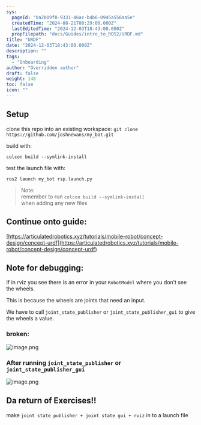 ```yaml
---
sys:
  pageId: "0a2b09f8-9331-46ac-b4b6-0945a556aa5e"
  createdTime: "2024-08-21T00:29:00.000Z"
  lastEditedTime: "2024-12-03T18:43:00.000Z"
  propFilepath: "docs/Guides/intro_to_ROS2/URDF.md"
title: "URDF"
date: "2024-12-03T18:43:00.000Z"
description: ""
tags:
  - "Onboarding"
author: "Overridden author"
draft: false
weight: 148
toc: false
icon: ""
---
```


## Setup

clone this repo into an existing workspace:
`git clone https://github.com/joshnewans/my_bot.git`

build with:

`colcon build --symlink-install`

test the launch file with:

`ros2 launch my_bot rsp.launch.py`

> Note:  
> remember to run `colcon build --symlink-install`  
> when adding any new files

## Continue onto guide:

[https://articulatedrobotics.xyz/tutorials/mobile-robot/concept-design/concept-urdf](https://articulatedrobotics.xyz/tutorials/mobile-robot/concept-design/concept-urdf)

## Note for debugging:

If in rviz you see there is an error in your `RobotModel` where you don’t see the wheels.

This is because the wheels are joints that need an input. 

We have to call `joint_state_publisher` or `joint_state_publisher_gui` to give the wheels a value.

### broken:

![image.png](https://prod-files-secure.s3.us-west-2.amazonaws.com/d518164a-d88e-44d1-a4ee-3adb3bd8bce0/96a1d089-1f17-4dbf-8563-f2aef56a4d37/image.png?X-Amz-Algorithm=AWS4-HMAC-SHA256&X-Amz-Content-Sha256=UNSIGNED-PAYLOAD&X-Amz-Credential=ASIAZI2LB4666DKHNIQF%2F20250329%2Fus-west-2%2Fs3%2Faws4_request&X-Amz-Date=20250329T090730Z&X-Amz-Expires=3600&X-Amz-Security-Token=IQoJb3JpZ2luX2VjEAkaCXVzLXdlc3QtMiJIMEYCIQDs5QBq%2BuxgEU8gBQrRvGy36%2BJPpXtBn6gGxtjsqbTAeAIhAM6158QfEtAwl75iGWW%2B241NtyvtQPRDfUE2eqSitUtNKv8DCHIQABoMNjM3NDIzMTgzODA1Igx8Jat8%2BhecXlIXIzkq3AM1QunerVGH5e5BuqZnbOSD9NcYwm4v5BvO0PZbXr1iKvwHNzV7eWiHr0F3MK2Q2ipZ6PsvxYmcCHpadE0CJIUKqrYU%2BVUF3ynmUNy829XlsTkuM19Nt2U1zQxPSA7LkpYFiZbVwcNMGvNRZEFqc3fkGWgnmbVX8oKBLkxd1xPBk9aJTTkhADQ7kOjRoCb5Dhy6ZpCi%2FzFzh1wX5s5OA37VInKOjs3K5zg16rt4cF2JGzXmiZINwyZ5ad%2FOTwsUZiS798aaIaE9y2r3f3XndtihhfEETurVJL25giIkJkVv7N76jO81DzNUdQUjGNIS1FcTltuQbnwJkVtdh6ipVBCCF37Po5%2Fde0P5DK6ZWw5n9NdSUfSd2h6GhVaSqvHRbAdvScSYVXQlFWv6G1u0MZ9ZTJsIejUaRVCGYYPxQEhsYyL01yHleDP0NQhm4pmdvySPku2JQC3mGqktguCsEIVF%2BscQCJVjHoA8W%2FyazHo6%2BbR54YhxUBRtDklmRCRAAnSjf%2FDYp0kouoLmz3Z%2Fppg1qKRCJv3H9HNbGvCRpvL1hI3tqvtexkPM6vRCSKIQF66lKNKwd%2FGW2RlOTKr%2B1xSf6dPTVH6%2BGjgA3rH0lEsV2AM86lI7fqXU1W%2FF1jDd4p6%2FBjqkAXH274GhJW7dB5cGxr1Vn8I6G6aY0ZcvHKnAhds5For57%2FWZ04f1jEk%2FOTbhWCOrrptrPqj%2F%2FV9CVIEVtOiYHSuAzyDhE0JcDpdLpaU4D857AAAA7HW53YnTZs2nVmFiuw%2Fce%2FjTh6whYZP8m7yqcx6ika0zvM3hLPUi03wfsefvopGntLxke%2F1Eobssqa1gzFD%2FVrzttHcyVFW9LlCOuL%2BAKA%2F3&X-Amz-Signature=c89cc30b4f1e56a778e12ccc2398059b6f39165ef05e42d3e0fc3537113a64c9&X-Amz-SignedHeaders=host&x-id=GetObject)

### After running `joint_state_publisher` or `joint_state_publisher_gui`

![image.png](https://prod-files-secure.s3.us-west-2.amazonaws.com/d518164a-d88e-44d1-a4ee-3adb3bd8bce0/130c99c7-1b0b-4031-9953-844fc3950ff4/image.png?X-Amz-Algorithm=AWS4-HMAC-SHA256&X-Amz-Content-Sha256=UNSIGNED-PAYLOAD&X-Amz-Credential=ASIAZI2LB4666DKHNIQF%2F20250329%2Fus-west-2%2Fs3%2Faws4_request&X-Amz-Date=20250329T090730Z&X-Amz-Expires=3600&X-Amz-Security-Token=IQoJb3JpZ2luX2VjEAkaCXVzLXdlc3QtMiJIMEYCIQDs5QBq%2BuxgEU8gBQrRvGy36%2BJPpXtBn6gGxtjsqbTAeAIhAM6158QfEtAwl75iGWW%2B241NtyvtQPRDfUE2eqSitUtNKv8DCHIQABoMNjM3NDIzMTgzODA1Igx8Jat8%2BhecXlIXIzkq3AM1QunerVGH5e5BuqZnbOSD9NcYwm4v5BvO0PZbXr1iKvwHNzV7eWiHr0F3MK2Q2ipZ6PsvxYmcCHpadE0CJIUKqrYU%2BVUF3ynmUNy829XlsTkuM19Nt2U1zQxPSA7LkpYFiZbVwcNMGvNRZEFqc3fkGWgnmbVX8oKBLkxd1xPBk9aJTTkhADQ7kOjRoCb5Dhy6ZpCi%2FzFzh1wX5s5OA37VInKOjs3K5zg16rt4cF2JGzXmiZINwyZ5ad%2FOTwsUZiS798aaIaE9y2r3f3XndtihhfEETurVJL25giIkJkVv7N76jO81DzNUdQUjGNIS1FcTltuQbnwJkVtdh6ipVBCCF37Po5%2Fde0P5DK6ZWw5n9NdSUfSd2h6GhVaSqvHRbAdvScSYVXQlFWv6G1u0MZ9ZTJsIejUaRVCGYYPxQEhsYyL01yHleDP0NQhm4pmdvySPku2JQC3mGqktguCsEIVF%2BscQCJVjHoA8W%2FyazHo6%2BbR54YhxUBRtDklmRCRAAnSjf%2FDYp0kouoLmz3Z%2Fppg1qKRCJv3H9HNbGvCRpvL1hI3tqvtexkPM6vRCSKIQF66lKNKwd%2FGW2RlOTKr%2B1xSf6dPTVH6%2BGjgA3rH0lEsV2AM86lI7fqXU1W%2FF1jDd4p6%2FBjqkAXH274GhJW7dB5cGxr1Vn8I6G6aY0ZcvHKnAhds5For57%2FWZ04f1jEk%2FOTbhWCOrrptrPqj%2F%2FV9CVIEVtOiYHSuAzyDhE0JcDpdLpaU4D857AAAA7HW53YnTZs2nVmFiuw%2Fce%2FjTh6whYZP8m7yqcx6ika0zvM3hLPUi03wfsefvopGntLxke%2F1Eobssqa1gzFD%2FVrzttHcyVFW9LlCOuL%2BAKA%2F3&X-Amz-Signature=90cb3e5f3cec7e4f75a09c9dab1b6585c4d751d8eab9a425a2f35797878c2203&X-Amz-SignedHeaders=host&x-id=GetObject)

## Da return of Exercises!!

make `joint state publisher + joint state gui + rviz` in to a launch file
